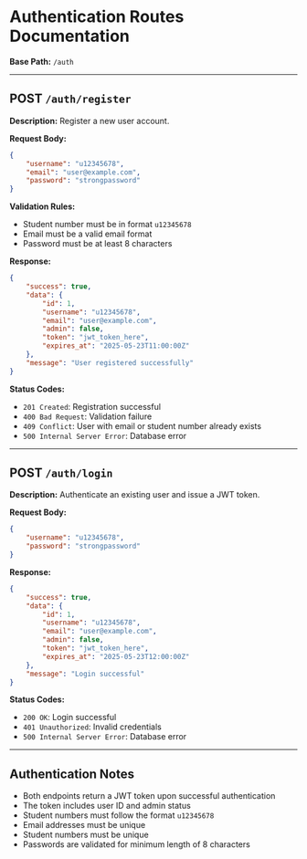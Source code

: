 # Authentication Routes Documentation

**Base Path:** `/auth`

---

## POST `/auth/register`

**Description:**
Register a new user account.

**Request Body:**

```json
{
	"username": "u12345678",
	"email": "user@example.com",
	"password": "strongpassword"
}
```

**Validation Rules:**
- Student number must be in format `u12345678`
- Email must be a valid email format
- Password must be at least 8 characters

**Response:**

```json
{
	"success": true,
	"data": {
		"id": 1,
		"username": "u12345678",
		"email": "user@example.com",
		"admin": false,
		"token": "jwt_token_here",
		"expires_at": "2025-05-23T11:00:00Z"
	},
	"message": "User registered successfully"
}
```

**Status Codes:**

- `201 Created`: Registration successful
- `400 Bad Request`: Validation failure
- `409 Conflict`: User with email or student number already exists
- `500 Internal Server Error`: Database error

---

## POST `/auth/login`

**Description:**
Authenticate an existing user and issue a JWT token.

**Request Body:**

```json
{
	"username": "u12345678",
	"password": "strongpassword"
}
```

**Response:**

```json
{
	"success": true,
	"data": {
		"id": 1,
		"username": "u12345678",
		"email": "user@example.com",
		"admin": false,
		"token": "jwt_token_here",
		"expires_at": "2025-05-23T12:00:00Z"
	},
	"message": "Login successful"
}
```

**Status Codes:**

- `200 OK`: Login successful
- `401 Unauthorized`: Invalid credentials
- `500 Internal Server Error`: Database error

---

## Authentication Notes

- Both endpoints return a JWT token upon successful authentication
- The token includes user ID and admin status
- Student numbers must follow the format `u12345678`
- Email addresses must be unique
- Student numbers must be unique
- Passwords are validated for minimum length of 8 characters
